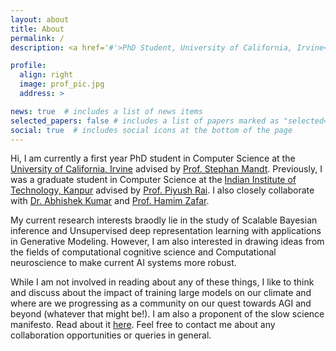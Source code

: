 ```yaml
---
layout: about
title: About
permalink: /
description: <a href='#'>PhD Student, University of California, Irvine</a>

profile:
  align: right
  image: prof_pic.jpg
  address: >

news: true  # includes a list of news items
selected_papers: false # includes a list of papers marked as "selected={true}"
social: true  # includes social icons at the bottom of the page
---
```


<!-- Write your biography here. Tell the world about yourself. Link to your favorite [subreddit](http://reddit.com). You can put a picture in, too. The code is already in, just name your picture `prof_pic.jpg` and put it in the `img/` folder.

Put your address / P.O. box / other info right below your picture. You can also disable any these elements by editing `profile` property of the YAML header of your `_pages/about.md`. Edit `_bibliography/papers.bib` and Jekyll will render your [publications page](/al-folio/publications/) automatically.

Link to your social media connections, too. This theme is set up to use [Font Awesome icons](http://fortawesome.github.io/Font-Awesome/) and [Academicons](https://jpswalsh.github.io/academicons/), like the ones below. Add your Facebook, Twitter, LinkedIn, Google Scholar, or just disable all of them. -->

Hi, I am currently a first year PhD student in Computer Science at the [University of California, Irvine](https://www.uci.edu/) advised by [Prof. Stephan Mandt](http://www.stephanmandt.com/). Previously, I was a graduate student in Computer Science at the [Indian Institute of Technology, Kanpur](https://www.iitk.ac.in/) advised by [Prof. Piyush Rai](https://www.cse.iitk.ac.in/users/piyush/). I also closely collaborate with [Dr. Abhishek Kumar](http://www.abhishek.umiacs.io/) and [Prof. Hamim Zafar](https://hamimzafar.wixsite.com/home).

My current research interests braodly lie in the study of Scalable Bayesian inference and Unsupervised deep representation learning with applications in Generative Modeling. However, I am also interested in drawing ideas from the fields of computational cognitive science and Computational neuroscience to make current AI systems more robust.

While I am not involved in reading about any of these things, I like to think and discuss about the impact of training large models on our climate and where are we progressing as a community on our quest towards AGI and beyond (whatever that might be!). I am also a proponent of the slow science manifesto. Read about it [here](http://slow-science.org/). Feel free to contact me about any collaboration opportunities or queries in general.